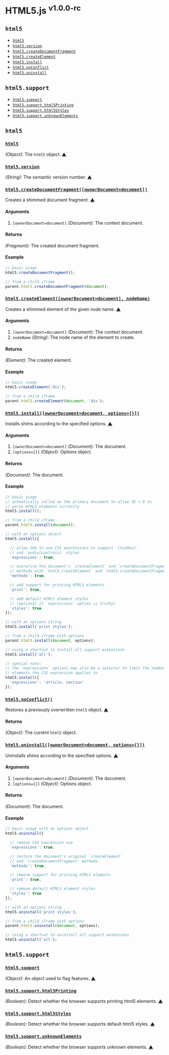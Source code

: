 # HTML5.js <sup>v1.0.0-rc</sup>

<!-- div -->


<!-- div -->

## `html5`
* [`html5`](#html5)
* [`html5.version`](#html5.version)
* [`html5.createDocumentFragment`](#html5.createDocumentFragment)
* [`html5.createElement`](#html5.createElement)
* [`html5.install`](#html5.install)
* [`html5.noConflict`](#html5.noConflict)
* [`html5.uninstall`](#html5.uninstall)

<!-- /div -->


<!-- div -->

## `html5.support`
* [`html5.support`](#html5.support)
* [`html5.support.html5Printing`](#html5.support.html5Printing)
* [`html5.support.html5Styles`](#html5.support.html5Styles)
* [`html5.support.unknownElements`](#html5.support.unknownElements)

<!-- /div -->


<!-- /div -->


<!-- div -->


<!-- div -->

## `html5`

<!-- div -->

### <a id="html5" href="https://github.com/bestiejs/html5.js/blob/master/html5.js#L724" title="View in source">`html5`</a>
*(Object)*: The `html5` object.
[&#9650;][1]

<!-- /div -->


<!-- div -->

### <a id="html5.version" href="https://github.com/bestiejs/html5.js/blob/master/html5.js#L732" title="View in source">`html5.version`</a>
*(String)*: The semantic version number.
[&#9650;][1]

<!-- /div -->


<!-- div -->

### <a id="html5.createDocumentFragment" href="https://github.com/bestiejs/html5.js/blob/master/html5.js#L568" title="View in source">`html5.createDocumentFragment([ownerDocument=document])`</a>
Creates a shimmed document fragment.
[&#9650;][1]

#### Arguments
1. `[ownerDocument=document]` *(Document)*: The context document.

#### Returns
*(Fragment)*: The created document fragment.

#### Example
~~~ js
// basic usage
html5.createDocumentFragment();

// from a child iframe
parent.html5.createDocumentFragment(document);
~~~

<!-- /div -->


<!-- div -->

### <a id="html5.createElement" href="https://github.com/bestiejs/html5.js/blob/master/html5.js#L525" title="View in source">`html5.createElement([ownerDocument=document], nodeName)`</a>
Creates a shimmed element of the given node name.
[&#9650;][1]

#### Arguments
1. `[ownerDocument=document]` *(Document)*: The context document.
2. `nodeName` *(String)*: The node name of the element to create.

#### Returns
*(Element)*: The created element.

#### Example
~~~ js
// basic usage
html5.createElement('div');

// from a child iframe
parent.html5.createElement(document, 'div');
~~~

<!-- /div -->


<!-- div -->

### <a id="html5.install" href="https://github.com/bestiejs/html5.js/blob/master/html5.js#L626" title="View in source">`html5.install([ownerDocument=document, options={}])`</a>
Installs shims according to the specified options.
[&#9650;][1]

#### Arguments
1. `[ownerDocument=document]` *(Document)*: The document.
2. `[options={}]` *(Object)*: Options object.

#### Returns
*(Document)*: The document.

#### Example
~~~ js
// basic usage
// autmatically called on the primary document to allow IE < 9 to
// parse HTML5 elements correctly
html5.install();

// from a child iframe
parent.html5.install(document);

// with an options object
html5.install({

  // allow IE6 to use CSS expressions to support `[hidden]`
  // and `audio[controls]` styles
  'expressions': true,

  // overwrite the document's `createElement` and `createDocumentFragment`
  // methods with `html5.createElement` and `html5.createDocumentFragment` equivalents.
  'methods': true,

  // add support for printing HTML5 elements
  'print': true,

  // add default HTML5 element styles
  // (optional if `expressions` option is truthy)
  'styles': true
});

// with an options string
html5.install('print styles');

// from a child iframe with options
parent.html5.install(document, options);

// using a shortcut to install all support extensions
html5.install('all');

// special note:
// the `expressions` options may also be a selector to limit the number of
// elements the CSS expression applies to
html5.install({
  'expressions': 'article, section'
});
~~~

<!-- /div -->


<!-- div -->

### <a id="html5.noConflict" href="https://github.com/bestiejs/html5.js/blob/master/html5.js#L660" title="View in source">`html5.noConflict()`</a>
Restores a previously overwritten `html5` object.
[&#9650;][1]

#### Returns
*(Object)*: The current `html5` object.

<!-- /div -->


<!-- div -->

### <a id="html5.uninstall" href="https://github.com/bestiejs/html5.js/blob/master/html5.js#L699" title="View in source">`html5.uninstall([ownerDocument=document, options={}])`</a>
Uninstalls shims according to the specified options.
[&#9650;][1]

#### Arguments
1. `[ownerDocument=document]` *(Document)*: The document.
2. `[options={}]` *(Object)*: Options object.

#### Returns
*(Document)*: The document.

#### Example
~~~ js
// basic usage with an options object
html5.uninstall({

  // remove CSS expression use
  'expressions': true,

  // restore the document's original `createElement`
  // and `createDocumentFragment` methods.
  'methods': true,

  // remove support for printing HTML5 elements
  'print': true,

  // remove default HTML5 element styles
  'styles': true
});

// with an options string
html5.uninstall('print styles');

// from a child iframe with options
parent.html5.uninstall(document, options);

// using a shortcut to uninstall all support extensions
html5.uninstall('all');
~~~

<!-- /div -->


<!-- /div -->


<!-- div -->

## `html5.support`

<!-- div -->

### <a id="html5.support" href="https://github.com/bestiejs/html5.js/blob/master/html5.js#L49" title="View in source">`html5.support`</a>
*(Object)*: An object used to flag features.
[&#9650;][1]

<!-- /div -->


<!-- div -->

### <a id="html5.support.html5Printing" href="https://github.com/bestiejs/html5.js/blob/master/html5.js#L107" title="View in source">`html5.support.html5Printing`</a>
*(Boolean)*: Detect whether the browser supports printing html5 elements.
[&#9650;][1]

<!-- /div -->


<!-- div -->

### <a id="html5.support.html5Styles" href="https://github.com/bestiejs/html5.js/blob/master/html5.js#L80" title="View in source">`html5.support.html5Styles`</a>
*(Boolean)*: Detect whether the browser supports default html5 styles.
[&#9650;][1]

<!-- /div -->


<!-- div -->

### <a id="html5.support.unknownElements" href="https://github.com/bestiejs/html5.js/blob/master/html5.js#L88" title="View in source">`html5.support.unknownElements`</a>
*(Boolean)*: Detect whether the browser supports unknown elements.
[&#9650;][1]

<!-- /div -->


<!-- /div -->


<!-- /div -->


  [1]: #readme "Jump back to the TOC."